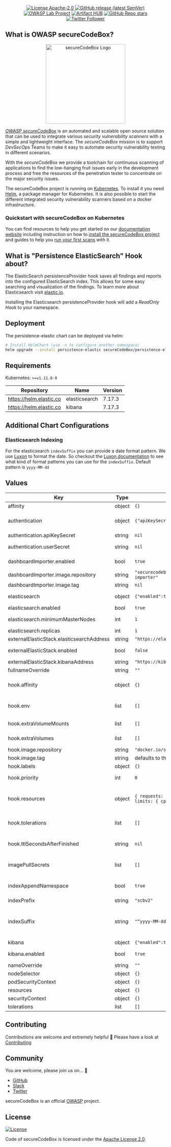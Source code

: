 <!--
SPDX-FileCopyrightText: the secureCodeBox authors

SPDX-License-Identifier: Apache-2.0
-->
<!--
.: IMPORTANT! :.
--------------------------
This file is generated automatically with `helm-docs` based on the following template files:
- ./.helm-docs/templates.gotmpl (general template data for all charts)
- ./chart-folder/.helm-docs.gotmpl (chart specific template data)

Please be aware of that and apply your changes only within those template files instead of this file.
Otherwise your changes will be reverted/overwritten automatically due to the build process `./.github/workflows/helm-docs.yaml`
--------------------------
-->

<p align="center">
  <a href="https://opensource.org/licenses/Apache-2.0"><img alt="License Apache-2.0" src="https://img.shields.io/badge/License-Apache%202.0-blue.svg"/></a>
  <a href="https://github.com/secureCodeBox/secureCodeBox/releases/latest"><img alt="GitHub release (latest SemVer)" src="https://img.shields.io/github/v/release/secureCodeBox/secureCodeBox?sort=semver"/></a>
  <a href="https://owasp.org/www-project-securecodebox/"><img alt="OWASP Lab Project" src="https://img.shields.io/badge/OWASP-Lab%20Project-yellow"/></a>
  <a href="https://artifacthub.io/packages/search?repo=securecodebox"><img alt="Artifact HUB" src="https://img.shields.io/endpoint?url=https://artifacthub.io/badge/repository/securecodebox"/></a>
  <a href="https://github.com/secureCodeBox/secureCodeBox/"><img alt="GitHub Repo stars" src="https://img.shields.io/github/stars/secureCodeBox/secureCodeBox?logo=GitHub"/></a>
  <a href="https://twitter.com/securecodebox"><img alt="Twitter Follower" src="https://img.shields.io/twitter/follow/securecodebox?style=flat&color=blue&logo=twitter"/></a>
</p>

## What is OWASP secureCodeBox?

<p align="center">
  <img alt="secureCodeBox Logo" src="https://www.securecodebox.io/img/Logo_Color.svg" width="250px"/>
</p>

_[OWASP secureCodeBox][scb-github]_ is an automated and scalable open source solution that can be used to integrate various *security vulnerability scanners* with a simple and lightweight interface. The _secureCodeBox_ mission is to support *DevSecOps* Teams to make it easy to automate security vulnerability testing in different scenarios.

With the _secureCodeBox_ we provide a toolchain for continuous scanning of applications to find the low-hanging fruit issues early in the development process and free the resources of the penetration tester to concentrate on the major security issues.

The secureCodeBox project is running on [Kubernetes](https://kubernetes.io/). To install it you need [Helm](https://helm.sh), a package manager for Kubernetes. It is also possible to start the different integrated security vulnerability scanners based on a docker infrastructure.

### Quickstart with secureCodeBox on Kubernetes

You can find resources to help you get started on our [documentation website](https://www.securecodebox.io) including instruction on how to [install the secureCodeBox project](https://www.securecodebox.io/docs/getting-started/installation) and guides to help you [run your first scans](https://www.securecodebox.io/docs/getting-started/first-scans) with it.

## What is "Persistence ElasticSearch" Hook about?
The ElasticSearch persistenceProvider hook saves all findings and reports into the configured ElasticSearch index. This allows for some easy searching and visualization of the findings. To learn more about Elasticsearch visit [elastic.io].

Installing the Elasticsearch persistenceProvider hook will add a _ReadOnly Hook_ to your namespace.

## Deployment
The persistence-elastic chart can be deployed via helm:

```bash
# Install HelmChart (use -n to configure another namespace)
helm upgrade --install persistence-elastic secureCodeBox/persistence-elastic
```

## Requirements

Kubernetes: `>=v1.11.0-0`

| Repository | Name | Version |
|------------|------|---------|
| https://helm.elastic.co | elasticsearch | 7.17.3 |
| https://helm.elastic.co | kibana | 7.17.3 |

## Additional Chart Configurations

### Elasticsearch Indexing

For the elasticsearch `indexSuffix` you can provide a date format pattern. We use [Luxon](https://moment.github.io/luxon/) to format the date. So checkout
the [Luxon documentation](https://moment.github.io/luxon/docs/manual/formatting.html#table-of-tokens) to see what kind of format patterns you can use for the
`indexSuffix`. Default pattern is `yyyy-MM-dd`

## Values

| Key | Type | Default | Description |
|-----|------|---------|-------------|
| affinity | object | `{}` |  |
| authentication | object | `{"apiKeySecret":null,"userSecret":null}` | Configure authentication schema and credentials the persistence provider should use to connect to elasticsearch user and apikey are mutually exclusive, only set one! |
| authentication.apiKeySecret | string | `nil` | Link a pre-existing generic secret with `id` and `key` key / value pairs |
| authentication.userSecret | string | `nil` | Link a pre-existing generic secret with `username` and `password` key / value pairs |
| dashboardImporter.enabled | bool | `true` | Enable if you want to import some example kibana dashboards for secureCodeBox findings analytics. |
| dashboardImporter.image.repository | string | `"securecodebox/persistence-elastic-dashboard-importer"` |  |
| dashboardImporter.image.tag | string | `nil` |  |
| elasticsearch | object | `{"enabled":true,"minimumMasterNodes":1,"replicas":1}` | Configures the included elasticsearch subchart (see: https://github.com/elastic/helm-charts/tree/elasticsearch) |
| elasticsearch.enabled | bool | `true` | Enable if you want to deploy an elasticsearch service. |
| elasticsearch.minimumMasterNodes | int | `1` | The value for discovery.zen.minimum_master_nodes. Should be set to (master_eligible_nodes / 2) + 1. Ignored in Elasticsearch versions >= 7 |
| elasticsearch.replicas | int | `1` | Kubernetes replica count for the StatefulSet (i.e. how many pods) |
| externalElasticStack.elasticsearchAddress | string | `"https://elasticsearch.example.com"` | The URL of the elasticsearch service to persists all findings to. |
| externalElasticStack.enabled | bool | `false` | Enable this when you already have an Elastic Stack running to which you want to send your results |
| externalElasticStack.kibanaAddress | string | `"https://kibana.example.com"` | The URL of the kibana service used to visualize all findings. |
| fullnameOverride | string | `""` |  |
| hook.affinity | object | `{}` | Optional affinity settings that control how the hook job is scheduled (see: https://kubernetes.io/docs/tasks/configure-pod-container/assign-pods-nodes-using-node-affinity/) |
| hook.env | list | `[]` | Optional environment variables mapped into the hook (see: https://kubernetes.io/docs/tasks/inject-data-application/define-environment-variable-container/) |
| hook.extraVolumeMounts | list | `[]` | Optional VolumeMounts mapped into the hook (see: https://kubernetes.io/docs/concepts/storage/volumes/) |
| hook.extraVolumes | list | `[]` | Optional Volumes mapped into the hook (see: https://kubernetes.io/docs/concepts/storage/volumes/) |
| hook.image.repository | string | `"docker.io/securecodebox/hook-persistence-elastic"` | Hook image repository |
| hook.image.tag | string | defaults to the charts version | The image Tag defaults to the charts version if not defined. |
| hook.labels | object | `{}` | Add Kubernetes Labels to the hook definition |
| hook.priority | int | `0` | Hook priority. Higher priority Hooks are guaranteed to execute before low priority Hooks. |
| hook.resources | object | `{ requests: { cpu: "200m", memory: "100Mi" }, limits: { cpu: "400m", memory: "200Mi" } }` | Optional resources lets you control resource limits and requests for the hook container. See https://kubernetes.io/docs/concepts/configuration/manage-resources-containers/ |
| hook.tolerations | list | `[]` | Optional tolerations settings that control how the hook job is scheduled (see: https://kubernetes.io/docs/concepts/scheduling-eviction/taint-and-toleration/) |
| hook.ttlSecondsAfterFinished | string | `nil` | Seconds after which the kubernetes job for the hook will be deleted. Requires the Kubernetes TTLAfterFinished controller: https://kubernetes.io/docs/concepts/workloads/controllers/ttlafterfinished/ |
| imagePullSecrets | list | `[]` | Define imagePullSecrets when a private registry is used (see: https://kubernetes.io/docs/tasks/configure-pod-container/pull-image-private-registry/) |
| indexAppendNamespace | bool | `true` | Define if the name of the namespace where this hook is deployed to must be added to the index name. The namespace can be used to separate index by tenants (namespaces). |
| indexPrefix | string | `"scbv2"` | Define a specific index prefix used for all elasticsearch indices. |
| indexSuffix | string | `"“yyyy-MM-dd”"` | Define a specific index suffix based on date pattern (YEAR (yyyy), MONTH (yyyy-MM), WEEK (yyyy-'W'W), DATE (yyyy-MM-dd)). We use Luxon for date formatting (https://moment.github.io/luxon/docs/manual/formatting.html#table-of-tokens) |
| kibana | object | `{"enabled":true}` | Configures included Elasticsearch subchart |
| kibana.enabled | bool | `true` | Enable if you want to deploy an kibana service (see: https://github.com/elastic/helm-charts/tree/master/kibana) |
| nameOverride | string | `""` |  |
| nodeSelector | object | `{}` |  |
| podSecurityContext | object | `{}` |  |
| resources | object | `{}` |  |
| securityContext | object | `{}` |  |
| tolerations | list | `[]` |  |

## Contributing

Contributions are welcome and extremely helpful 🙌
Please have a look at [Contributing](./CONTRIBUTING.md)

## Community

You are welcome, please join us on... 👋

- [GitHub][scb-github]
- [Slack][scb-slack]
- [Twitter][scb-twitter]

secureCodeBox is an official [OWASP][scb-owasp] project.

## License
[![License](https://img.shields.io/badge/License-Apache%202.0-blue.svg)](https://opensource.org/licenses/Apache-2.0)

Code of secureCodeBox is licensed under the [Apache License 2.0][scb-license].

[scb-owasp]: https://www.owasp.org/index.php/OWASP_secureCodeBox
[scb-docs]: https://www.securecodebox.io/
[scb-site]: https://www.securecodebox.io/
[scb-github]: https://github.com/secureCodeBox/
[scb-twitter]: https://twitter.com/secureCodeBox
[scb-slack]: https://join.slack.com/t/securecodebox/shared_invite/enQtNDU3MTUyOTM0NTMwLTBjOWRjNjVkNGEyMjQ0ZGMyNDdlYTQxYWQ4MzNiNGY3MDMxNThkZjJmMzY2NDRhMTk3ZWM3OWFkYmY1YzUxNTU
[scb-license]: https://github.com/secureCodeBox/secureCodeBox/blob/master/LICENSE
[elastic.io]: https://www.elastic.co/products/elasticsearch
